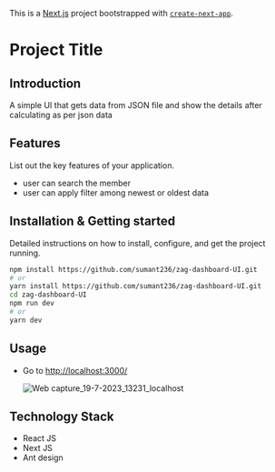 This is a [Next.js](https://nextjs.org/) project bootstrapped with [`create-next-app`](https://github.com/vercel/next.js/tree/canary/packages/create-next-app).

# Project Title

## Introduction
A simple UI that gets data from JSON file and show the details after calculating as per json data

## Features
List out the key features of your application.

- user can search the member
- user can apply filter among newest or oldest data

## Installation & Getting started
Detailed instructions on how to install, configure, and get the project running.

```bash
npm install https://github.com/sumant236/zag-dashboard-UI.git
# or
yarn install https://github.com/sumant236/zag-dashboard-UI.git
cd zag-dashboard-UI
npm run dev
# or
yarn dev
```

## Usage
- Go to [http://localhost:3000/](http://localhost:3000/)

  ![Web capture_19-7-2023_13231_localhost](https://github.com/sumant236/zag-dashboard-UI/assets/53209266/e9ad469e-64a0-4c84-a741-5e3839221dfc)

## Technology Stack
- React JS
- Next JS
- Ant design
